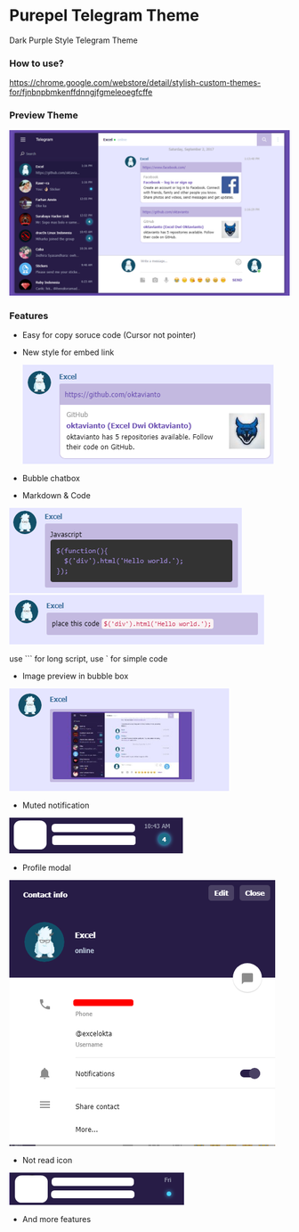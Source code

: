 # Purepel Telegram Theme
Dark Purple Style Telegram Theme

### How to use?
https://chrome.google.com/webstore/detail/stylish-custom-themes-for/fjnbnpbmkenffdnngjfgmeleoegfcffe

### Preview Theme
![Preview](https://raw.githubusercontent.com/oktavianto/Purepel-Telegram-Theme/master/screenshot/preview.png)

### Features
- Easy for copy soruce code (Cursor not pointer)
- New style for embed link

  ![Preview](https://github.com/oktavianto/Purepel-Telegram-Theme/blob/master/screenshot/embed-link.png?raw=true)
- Bubble chatbox
- Markdown & Code

![Preview](https://github.com/oktavianto/Purepel-Telegram-Theme/blob/master/screenshot/markdown.png?raw=true)
![Preview](https://github.com/oktavianto/Purepel-Telegram-Theme/blob/master/screenshot/code.png?raw=true)

use ``` for long script,
use ` for simple code

- Image preview in bubble box

![Preview](https://github.com/oktavianto/Purepel-Telegram-Theme/blob/master/screenshot/media.png?raw=true)

- Muted notification

![Preview](https://github.com/oktavianto/Purepel-Telegram-Theme/blob/master/screenshot/muted-notification.png?raw=true)

- Profile modal

![Preview](https://github.com/oktavianto/Purepel-Telegram-Theme/blob/master/screenshot/profile-modal.png?raw=true)

- Not read icon

![Preview](https://github.com/oktavianto/Purepel-Telegram-Theme/blob/master/screenshot/not-read.png?raw=true)

- And more features
